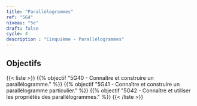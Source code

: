 ```yaml
---
title: "Parallélogrammes"
ref: "5G4"
niveau: "5e"
draft: false
cycle: 4
description : "Cinquième - Parallélogrammes"
---
```



<h2 class="ui horizontal divider header">Objectifs</h2>

{{< liste >}}
	{{% objectif "5G40 - Connaître et construire un parallélogramme." %}}
	{{% objectif "5G41 - Connaître et construire un parallélogramme particulier." %}}
	{{% objectif "5G42 - Connaître et utiliser les propriétés des parallélogrammes." %}}
{{< /liste >}}

<div class="ui hidden divider"></div>
<div class="ui hidden divider"></div>
<!--
<h2 class="ui horizontal divider header">Exercices en ligne à données aléatoires</h2>
{{< liste >}}
	{{% alea "5C11 : Traduire une phrase par un calcul" "5C11" %}}
	{{% alea "5C11-1 : Traduire un calcul par une phrase" "5C11-1" %}}
	{{% alea "5C11-2 : Traduire une succession d'opérations par une expression" "5C11-2" %}}
	{{% alea "5C12 :  Effectuer un calcul avec priorités" "5C12" %}}
	{{% alea "5C12-1 : Traduire une phrase par un calcul et effectuer ce calcul" "5C12-1" %}}
{{< /liste >}}
<div class="ui hidden divider"></div>
<div class="ui hidden divider"></div>
<h2 class="ui horizontal divider header">Compléments numériques</h2>
{{< liste >}}
	{{% youtube "5C11 : Traduire un calcul par une phrase (vidéo de Yvan Monka)" "_yF5ItbcN28" %}}
	{{% youtube "5C12 : Effecteur des calculs avec des priorités (vidéo de Yvan Monka)" "TJH-fiwAt5s" %}}
	{{% youtube "5C12 : Effectuer des calculs avec des priorités et des parenthèses (vidéo de Yvan Monka)" "kNOR38ZuBRc" %}}
{{< /liste >}}
<div class="ui hidden divider"></div>
<div class="ui hidden divider"></div>
<h2 class="ui horizontal divider header">Corrections</h2>
{{< liste >}}
	{{% pdf-corr "Mise en route N1 : Numérations et fractions" 6N1 %}}
	{{% pdf-corr "Entrainement N10 : Connaitre le système décimal" "6N10" %}}
	{{% pdf-corr "Entrainement N11 : Comparer, ranger, encadrer, repérer des grands nombres entiers" "6N11" %}}
	{{% pdf-corr "Entrainement N12-N13 : Multiplier un entier par 10, 100, 1 000 et convertir (déca à kilo)" "6N12-N13" %}}
	{{% pdf-corr "Entrainement N12-N13 BIS : Multiplier un entier par 10, 100, 1 000 et convertir (déca à kilo)" "6N12-N13v2" %}}
	{{% pdf-corr "Entrainement N12-N13 TER : Multiplier un entier par 10, 100, 1 000 et convertir (déca à kilo)" "6N12-N13v3" %}}
	{{% pdf-corr "Entrainement N14 : Comprendre et utiliser la notion de fraction dans des cas simples." "6N14" %}}
{{< /liste >}}
-->

